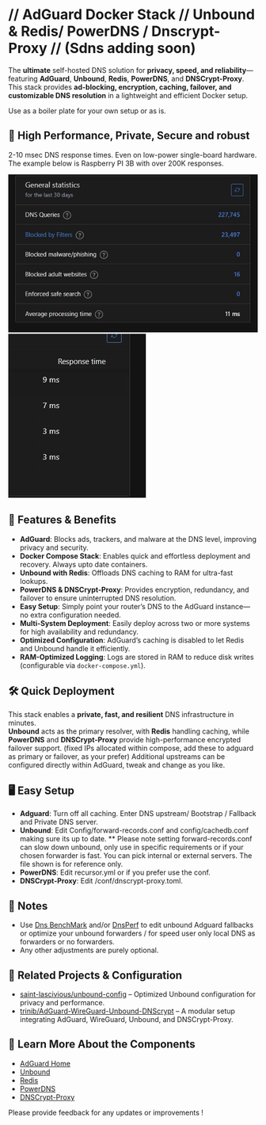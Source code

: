 # // AdGuard Docker Stack // Unbound & Redis/ PowerDNS / Dnscrypt-Proxy // (Sdns adding soon)

The **ultimate** self-hosted DNS solution for **privacy, speed, and reliability**—featuring **AdGuard**, **Unbound**, **Redis**, **PowerDNS**, and **DNSCrypt-Proxy**. This stack provides **ad-blocking, encryption, caching, failover, and customizable DNS resolution** in a lightweight and efficient Docker setup.

Use as a boiler plate for your own setup or as is.

## 🌠 High Performance, Private, Secure and robust

2-10 msec DNS response times. Even on low-power single-board hardware. The example below is Raspberry PI 3B with over 200K responses.

![Total Time](https://raw.githubusercontent.com/seedboxer/Adguard-Docker-Stack-with-Unbound-Redis-DNS-Proxy-PowerDNS.-/refs/heads/main/totaltime.JPG)  
![DNS Response](https://raw.githubusercontent.com/seedboxer/Adguard-Docker-Stack-with-Unbound-Redis-DNS-Proxy-PowerDNS.-/refs/heads/main/dnsreponse.JPG)

## 🚀 Features & Benefits

- **AdGuard**: Blocks ads, trackers, and malware at the DNS level, improving privacy and security.
- **Docker Compose Stack**: Enables quick and effortless deployment and recovery. Always upto date containers.
- **Unbound with Redis**: Offloads DNS caching to RAM for ultra-fast lookups.
- **PowerDNS & DNSCrypt-Proxy**: Provides encryption, redundancy, and failover to ensure uninterrupted DNS resolution.
- **Easy Setup**: Simply point your router’s DNS to the AdGuard instance—no extra configuration needed.
- **Multi-System Deployment**: Easily deploy across two or more systems for high availability and redundancy.
- **Optimized Configuration**: AdGuard’s caching is disabled to let Redis and Unbound handle it efficiently.
- **RAM-Optimized Logging**: Logs are stored in RAM to reduce disk writes (configurable via `docker-compose.yml`).

## 🛠️ Quick Deployment

This stack enables a **private, fast, and resilient** DNS infrastructure in minutes.  
**Unbound** acts as the primary resolver, with **Redis** handling caching, while **PowerDNS** and **DNSCrypt-Proxy** provide high-performance encrypted failover support. (fixed IPs allocated within compose, add these to adguard as primary or failover, as your prefer)
Additional upstreams can be configured directly within AdGuard, tweak and change as you like.

## 🖥️ Easy Setup

- **Adguard**: Turn off all caching. Enter DNS upstream/ Bootstrap / Fallback and Private DNS server. 
- **Unbound**:  Edit Config/forward-records.conf and config/cachedb.conf making sure its up to date. ** Please note setting forward-records.conf can slow down unbound, only use in specific requirements or if your chosen forwarder is fast. You can pick internal or external servers. The file shown is for reference only.
- **PowerDNS**: Edit recursor.yml or if you prefer use the conf.
- **DNSCrypt-Proxy**: Edit /conf/dnscrypt-proxy.toml.

##  📓 Notes
  
- Use [Dns BenchMark](https://www.grc.com/dns/benchmark.htm) and/or [DnsPerf](https://www.dnsperf.com/) to edit unbound Adguard fallbacks or optimize your unbound forwarders / for speed user only local DNS as forwarders or no forwarders.
- Any other adjustments are purely optional.

## 🔗 Related Projects & Configuration

- [saint-lascivious/unbound-config](https://github.com/saint-lascivious/unbound-config) – Optimized Unbound configuration for privacy and performance.
- [trinib/AdGuard-WireGuard-Unbound-DNScrypt](https://github.com/trinib/AdGuard-WireGuard-Unbound-DNScrypt) – A modular setup integrating AdGuard, WireGuard, Unbound, and DNSCrypt-Proxy.

## 📌 Learn More About the Components

- [AdGuard Home](https://github.com/AdguardTeam/AdGuardHome)
- [Unbound](https://github.com/NLnetLabs/unbound)
- [Redis](https://github.com/redis/redis)
- [PowerDNS](https://github.com/PowerDNS/pdns)
- [DNSCrypt-Proxy](https://github.com/DNSCrypt/dnscrypt-proxy)

Please provide feedback for any updates or improvements !
